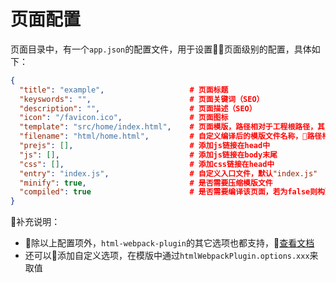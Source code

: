 # 页面配置

页面目录中，有一个`app.json`的配置文件，用于设置页面级别的配置，具体如下：

```json
{
  "title": "example",                   # 页面标题
  "keyswords": "",                      # 页面关键词（SEO）
  "description": "",                    # 页面描述（SEO）
  "icon": "/favicon.ico",               # 页面图标
  "template": "src/home/index.html",    # 页面模版，路径相对于工程根路径，其中以"/"开头的表示系统模版
  "filename": "html/home.html",         # 自定义编译后的模版文件名称，路径相对于dist
  "prejs": [],                          # 添加js链接在head中
  "js": [],                             # 添加js链接在body末尾
  "css": [],                            # 添加css链接在head中
  "entry": "index.js",                  # 自定义入口文件，默认"index.js"
  "minify": true,                       # 是否需要压缩模版文件
  "compiled": true                      # 是否需要编译该页面，若为false则构建时不会编译该页面
}
```

补充说明：

* 除以上配置项外，`html-webpack-plugin`的其它选项也都支持，[查看文档](https://github.com/jantimon/html-webpack-plugin#options)
* 还可以添加自定义选项，在模版中通过`htmlWebpackPlugin.options.xxx`来取值
